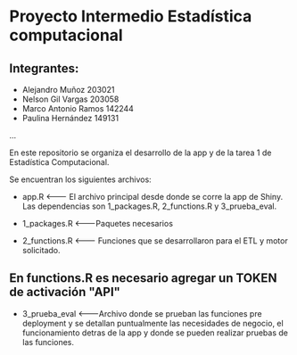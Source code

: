 # Proyecto Intermedio Estadística computacional

## Integrantes:
- Alejandro Muñoz 203021
- Nelson Gil Vargas 203058
- Marco Antonio Ramos    142244
- Paulina Hernández      149131

...



En este repositorio se organiza el desarrollo de la app y de la tarea 1 de Estadística Computacional.

Se encuentran los siguientes archivos:

- app.R <--- El archivo principal desde donde se corre la app de Shiny. Las dependencias son 1_packages.R, 2_functions.R y 3_prueba_eval.

 - 1_packages.R <---Paquetes necesarios


 - 2_functions.R <--- Funciones que se desarrollaron para el ETL y motor solicitado.

## En functions.R es necesario agregar un TOKEN de activación "API"

-  3_prueba_eval <---Archivo donde se prueban las funciones pre deployment y se detallan puntualmente las necesidades de negocio, el funcionamiento detras de la app y donde se pueden realizar pruebas de las funciones. 
 




